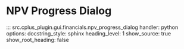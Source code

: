 # NPV Progress Dialog

::: src.cplus_plugin.gui.financials.npv_progress_dialog
    handler: python
    options:
        docstring_style: sphinx
        heading_level: 1
        show_source: true
        show_root_heading: false